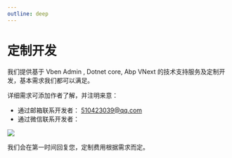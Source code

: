 ```yaml
---
outline: deep
---
```


# 定制开发

我们提供基于 Vben Admin , Dotnet core, Abp VNext 的技术支持服务及定制开发，基本需求我们都可以满足。

详细需求可添加作者了解，并注明来意：

- 通过邮箱联系开发者： 510423039@qq.com
- 通过微信联系开发者：

![](https://lion-abp-pro.oss-cn-shenzhen.aliyuncs.com/foods/aecf1b7ec766480a9ed515c9a1e057e2_wechat.png)

我们会在第一时间回复您，定制费用根据需求而定。
